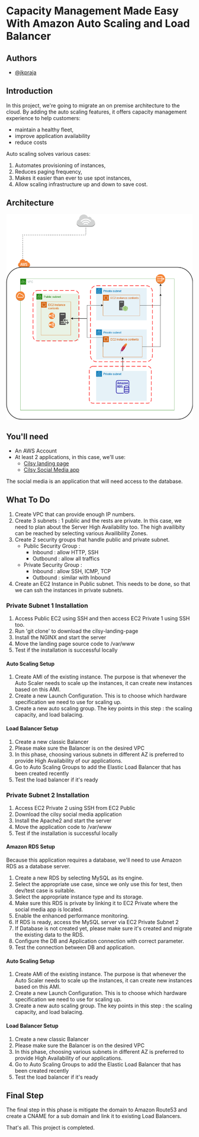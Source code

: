 
# Capacity Management Made Easy With Amazon Auto Scaling and Load Balancer





## Authors

- [@jkpraja](https://www.github.com/octokatherine)


## Introduction
In this project, we're going to migrate an on premise architecture to the cloud.
By adding the auto scaling features, it offers capacity management experience to help customers:
- maintain a healthy fleet,
- improve application availability
- reduce costs

Auto scaling solves various cases:
1. Automates provisioning of instances,
2. Reduces paging frequency,
3. Makes it easier than ever to use spot instances,
4. Allow scaling infrastructure up and down to save cost.
## Architecture
![Topology](https://github.com/jkpraja/infra-on-aws/blob/007847abcc829ca7155f120b87d5efca10d6a54d/project%204.png)
## You'll need
- An AWS Account
- At least 2 applications, in this case, we'll use:
    - [Cilsy landing page](https://github.com/jkpraja/cilsy-landing-page)
    - [Cilsy Social Media app](https://github.com/sdcilsy/sosial-media)

The social media is an application that will need access to the database.
## What To Do
1. Create VPC that can provide enough IP numbers.
2. Create 3 subnets : 1 public and the rests are private. In this case, we need to plan about the Server High Availability too.
   The high availibity can be reached by selecting various Availibility Zones.
3. Create 2 security groups that handle public and private subnet.
   - Public Security Group : 
        - Inbound : allow HTTP, SSH
        - Outbound : allow all traffics
   - Private Security Group :
        - Inbound : allow SSH, ICMP, TCP
        - Outbound : similar with Inbound
4. Create an EC2 Instance in Public subnet. This needs to be done, so that we can ssh the instances in private subnets.

### Private Subnet 1 Installation
1. Access Public EC2 using SSH and then access EC2 Private 1 using SSH too.
2. Run 'git clone' to download the cilsy-landing-page
3. Install the NGINX and start the server
4. Move the landing page source code to /var/www
5. Test if the installation is successful locally

#### Auto Scaling Setup
1. Create AMI of the existing instance. The purpose is that whenever the Auto Scaler needs to scale up the instances, it can create new instances based on this AMI.
2. Create a new Launch Configuration. This is to choose which hardware specification we need to use for scaling up.
3. Create a new auto scaling group. The key points in this step : the scaling capacity, and load balacing.

#### Load Balancer Setup
1. Create a new classic Balancer
2. Please make sure the Balancer is on the desired VPC
3. In this phase, choosing various subnets in different AZ is preferred to provide High Availability of our applications.
4. Go to Auto Scaling Groups to add the Elastic Load Balancer that has been created recently
5. Test the load balancer if it's ready

### Private Subnet 2 Installation
1. Access EC2 Private 2 using SSH from EC2 Public
2. Download the cilsy social media application
3. Install the Apache2 and start the server
4. Move the application code to /var/www
5. Test if the installation is successful locally

#### Amazon RDS Setup
Because this application requires a database, we'll need to use Amazon RDS as a database server.

1. Create a new RDS by selecting MySQL as its engine.
2. Select the appropriate use case, since we only use this for test, then dev/test case is suitable.
3. Select the appropriate instance type and its storage.
4. Make sure this RDS is private by linking it to EC2 Private where the social media app is located.
5. Enable the enhanced performance monitoring.
6. If RDS is ready, access the MySQL server via EC2 Private Subnet 2
7. If Database is not created yet, please make sure it's created and migrate the existing data to the RDS.
8. Configure the DB and Application connection with correct parameter.
9. Test the connection between DB and application.

#### Auto Scaling Setup
1. Create AMI of the existing instance. The purpose is that whenever the Auto Scaler needs to scale up the instances, it can create new instances based on this AMI.
2. Create a new Launch Configuration. This is to choose which hardware specification we need to use for scaling up.
3. Create a new auto scaling group. The key points in this step : the scaling capacity, and load balacing.

#### Load Balancer Setup
1. Create a new classic Balancer
2. Please make sure the Balancer is on the desired VPC
3. In this phase, choosing various subnets in different AZ is preferred to provide High Availability of our applications.
4. Go to Auto Scaling Groups to add the Elastic Load Balancer that has been created recently
5. Test the load balancer if it's ready

## Final Step
The final step in this phase is mitigate the domain to Amazon Route53
and create a CNAME for a sub domain and link it to existing Load Balancers.


That's all. This project is completed.
